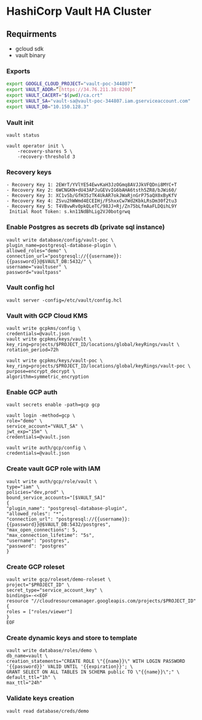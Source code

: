 # HashiCorp Vault HA Cluster

## Requirments

- gcloud sdk
- vault binary

### Exports

```sh
export GOOGLE_CLOUD_PROJECT="vault-poc-344807"
export VAULT_ADDR=”[https://34.76.211.38:8200]”
export VAULT_CACERT="$(pwd)/ca.crt"
export VAULT_SA="vault-sa@vault-poc-344807.iam.gserviceaccount.com"
export VAULT_DB="10.150.128.3"
```

### Vault init

```
vault status
```

```
vault operator init \
    -recovery-shares 5 \
    -recovery-threshold 3
```

### Recovery keys

```
- Recovery Key 1: 2EWrT/YVlYE54EwvKaH3JzOGmq8AVJJkVFQDni8MYC+T
- Recovery Key 2: 6WCNGKN+dU43APJuGEVvIG6bAHA6tsth5ZR8/bJWi60/
- Recovery Key 3: XC1vSb/GfH35zTK4UkAR7okJWaRjnGrP75aQX0xByKfV
- Recovery Key 4: ZSvu2hWWmd4ECEIHj/FShxxCw7Wd2KbkLRsDm30f2tu3
- Recovery Key 5: T4VBvwRv0pkQLeTC/98JJ+Rj/Zn75bLfmAaFLDQihL9Y
 Initial Root Token: s.kn11NdBhLig2VJ0botgrwq
```

### Enable Postgres as secrets db (private sql instance)

```
vault write database/config/vault-poc \
plugin_name=postgresql-database-plugin \
allowed_roles="demo" \
connection_url="postgresql://{{username}}:{{password}}@$VAULT_DB:5432/" \
username="vaultuser" \
password="vaultpass"
```

### Vault config hcl

```
vault server -config=/etc/vault/config.hcl
```

### Vault with GCP Cloud KMS

```
vault write gcpkms/config \
credentials=@vault.json
vault write gcpkms/keys/vault \
key_ring=projects/$PROJECT_ID/locations/global/keyRings/vault \
rotation_period=72h
```

```
vault write gcpkms/keys/vault-poc \
key_ring=projects/$PROJECT_ID/locations/global/keyRings/vault-poc \
purpose=encrypt_decrypt \
algorithm=symmetric_encryption
```
  
### Enable GCP auth

```
vault secrets enable -path=gcp gcp

vault login -method=gcp \
role="demo" \
service_account="VAULT_SA" \
jwt_exp="15m" \
credentials=@vault.json
```

 ```
vault write auth/gcp/config \
credentials=@vault.json
```

### Create vault GCP role with IAM

```
vault write auth/gcp/role/vault \
type="iam" \
policies="dev,prod" \
bound_service_accounts="[$VAULT_SA]"
{
"plugin_name": "postgresql-database-plugin",
"allowed_roles": "*",
"connection_url": "postgresql://{{username}}:{{password}}@$VAULT_DB:5432/postgres",
"max_open_connections": 5,
"max_connection_lifetime": "5s",
"username": "postgres",
"password": "postgres"
}
```

### Create GCP roleset

 ```
vault write gcp/roleset/demo-roleset \
project="$PROJECT_ID" \
secret_type="service_account_key" \
bindings=-<<EOF
resource "//cloudresourcemanager.googleapis.com/projects/$PROJECT_ID" {
roles = ["roles/viewer"]
}
EOF
```
  
### Create dynamic keys and store to template

```
vault write database/roles/demo \
db_name=vault \
creation_statements="CREATE ROLE \"{{name}}\" WITH LOGIN PASSWORD '{{password}}' VALID UNTIL '{{expiration}}'; \
GRANT SELECT ON ALL TABLES IN SCHEMA public TO \"{{name}}\";" \
default_ttl="1h" \
max_ttl="24h"
```
  
### Validate keys creation

```
vault read database/creds/demo
```
